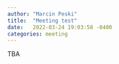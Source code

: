 ```yaml
---
author: "Marcin Peski"
title:  "Meeting test"
date:   2022-03-24 19:03:58 -0400
categories: meeting
---
```

TBA
